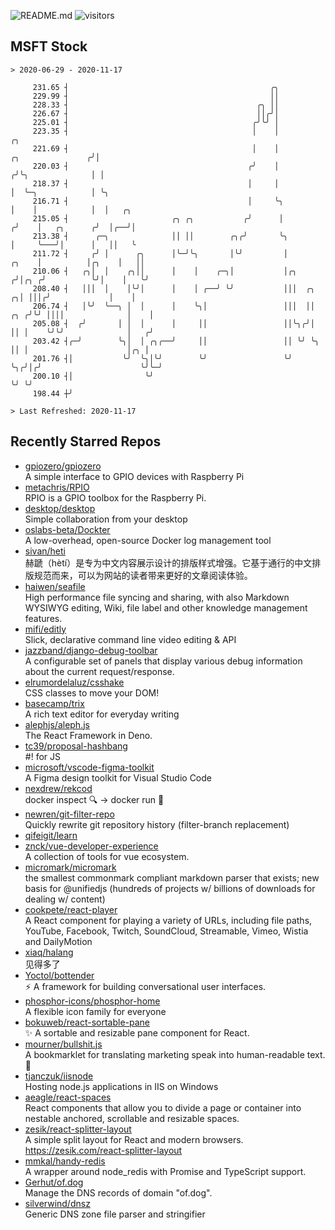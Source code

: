 ![README.md](https://github.com/Gerhut/Gerhut/workflows/README.md/badge.svg)
![visitors](https://visitors.vercel.app/Gerhut/Gerhut?token=8cf69d1f6813d272ef062726b6070c9be4ff72038cfe5a7ded7384a8da65d866)

## MSFT Stock

```
> 2020-06-29 - 2020-11-17

     231.65 ┤                                             ╭╮                                                     
     229.99 ┤                                             ││                                                     
     228.33 ┤                                          ╭╮ ││                                                     
     226.67 ┤                                          ││╭╯│                                                     
     225.01 ┤                                         ╭╯╰╯ │                                                     
     223.35 ┤                                         │    │                                            ╭╮       
     221.69 ┤                                         │    │                          ╭╮               ╭╯│       
     220.03 ┤                                        ╭╯    │                         ╭╯╰╮              │ │       
     218.37 ┤                                        │     │                         │  ╰─╮            │ ╰╮      
     216.71 ┤                                        │     ╰╮                        │    │            │  │   ╭╮ 
     215.05 ┤                       ╭╮ ╭╮           ╭╯      │                       ╭╯    │   ╭╮      ╭╯  │╭──╯│ 
     213.38 ┤      ╭─╮              ││ ││        ╭╮╭╯       ╰╮                      │     ╰───╯│      │   ││   ╰ 
     211.72 ┤     ╭╯ │      ╭╮      │╰─╯╰╮       │╰╯         │                ╭╮    │          │╭╮    │   ││     
     210.06 ┤   ╭╮│  │    ╭╮││      │    │    ╭─╮│           │╭╮             ╭╯│╭╮ ╭╯          ╰╯│    │   ╰╯     
     208.40 ┤   │││  │    │╰╯│      │    │ ╭──╯ ╰╯           │││  ╭╮       ╭╮│ │││╭╯             │    │          
     206.74 ┤   │╰╯  ╰──╮ │  │      │    ╰╮│                 │││  ││   ╭╮ ╭╯╰╯ ││││              │    │          
     205.08 ┤  ╭╯       │ │  │      │     ││                 ││╰╮╭╯│   ││ │    ╰╯╰╯              │   ╭╯          
     203.42 ┤╭─╯        ╰╮│  │ ╭╮╭──╯     ││                 ││ ╰╯ ╰╮  ││ │                      │╭╮ │           
     201.76 ┤│           ╰╯  ╰╮│╰╯        ╰╯                 ╰╯     ╰╮╭╯│╭╯                      ╰╯╰─╯           
     200.10 ┤│                ╰╯                                     ╰╯ ╰╯                                       
     198.44 ┼╯                                                                                                   

> Last Refreshed: 2020-11-17
```

## Recently Starred Repos

- [gpiozero/gpiozero](https://github.com/gpiozero/gpiozero)  
  A simple interface to GPIO devices with Raspberry Pi
- [metachris/RPIO](https://github.com/metachris/RPIO)  
  RPIO is a GPIO toolbox for the Raspberry Pi.
- [desktop/desktop](https://github.com/desktop/desktop)  
  Simple collaboration from your desktop
- [oslabs-beta/Dockter](https://github.com/oslabs-beta/Dockter)  
  A low-overhead, open-source Docker log management tool
- [sivan/heti](https://github.com/sivan/heti)  
  赫蹏（hètí）是专为中文内容展示设计的排版样式增强。它基于通行的中文排版规范而来，可以为网站的读者带来更好的文章阅读体验。
- [haiwen/seafile](https://github.com/haiwen/seafile)  
  High performance file syncing and sharing, with also Markdown WYSIWYG editing, Wiki, file label and other knowledge management features.
- [mifi/editly](https://github.com/mifi/editly)  
  Slick, declarative command line video editing & API
- [jazzband/django-debug-toolbar](https://github.com/jazzband/django-debug-toolbar)  
  A configurable set of panels that display various debug information about the current request/response.
- [elrumordelaluz/csshake](https://github.com/elrumordelaluz/csshake)  
  CSS classes to move your DOM!
- [basecamp/trix](https://github.com/basecamp/trix)  
  A rich text editor for everyday writing
- [alephjs/aleph.js](https://github.com/alephjs/aleph.js)  
  The React Framework in Deno.
- [tc39/proposal-hashbang](https://github.com/tc39/proposal-hashbang)  
  #! for JS
- [microsoft/vscode-figma-toolkit](https://github.com/microsoft/vscode-figma-toolkit)  
   A Figma design toolkit for Visual Studio Code
- [nexdrew/rekcod](https://github.com/nexdrew/rekcod)  
  docker inspect :mag: → docker run :runner:
- [newren/git-filter-repo](https://github.com/newren/git-filter-repo)  
  Quickly rewrite git repository history (filter-branch replacement)
- [qifeigit/learn](https://github.com/qifeigit/learn)  
- [znck/vue-developer-experience](https://github.com/znck/vue-developer-experience)  
  A collection of tools for vue ecosystem.
- [micromark/micromark](https://github.com/micromark/micromark)  
  the smallest commonmark compliant markdown parser that exists; new basis for @unifiedjs (hundreds of projects w/ billions of downloads for dealing w/ content)
- [cookpete/react-player](https://github.com/cookpete/react-player)  
  A React component for playing a variety of URLs, including file paths, YouTube, Facebook, Twitch, SoundCloud, Streamable, Vimeo, Wistia and DailyMotion
- [xiaq/halang](https://github.com/xiaq/halang)  
  见得多了
- [Yoctol/bottender](https://github.com/Yoctol/bottender)  
  ⚡️ A framework for building conversational user interfaces.
- [phosphor-icons/phosphor-home](https://github.com/phosphor-icons/phosphor-home)  
  A flexible icon family for everyone
- [bokuweb/react-sortable-pane](https://github.com/bokuweb/react-sortable-pane)  
  :sparkles: A sortable and resizable pane component for React.
- [mourner/bullshit.js](https://github.com/mourner/bullshit.js)  
  A bookmarklet for translating marketing speak into human-readable text. :poop:
- [tjanczuk/iisnode](https://github.com/tjanczuk/iisnode)  
  Hosting node.js applications in IIS on Windows
- [aeagle/react-spaces](https://github.com/aeagle/react-spaces)  
  React components that allow you to divide a page or container into nestable anchored, scrollable and resizable spaces.
- [zesik/react-splitter-layout](https://github.com/zesik/react-splitter-layout)  
  A simple split layout for React and modern browsers. https://zesik.com/react-splitter-layout
- [mmkal/handy-redis](https://github.com/mmkal/handy-redis)  
  A wrapper around node_redis with Promise and TypeScript support.
- [Gerhut/of.dog](https://github.com/Gerhut/of.dog)  
  Manage the DNS records of domain "of.dog".
- [silverwind/dnsz](https://github.com/silverwind/dnsz)  
  Generic DNS zone file parser and stringifier
